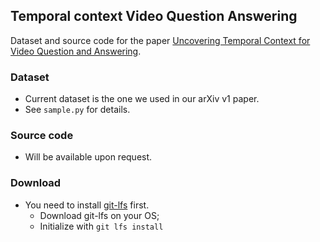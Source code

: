 ## Temporal context Video Question Answering

Dataset and source code for the paper [Uncovering Temporal Context for Video Question and Answering](http://arxiv.org/abs/1511.04670).

### Dataset
- Current dataset is the one we used in our arXiv v1 paper.
- See `sample.py` for details.

### Source code
- Will be available upon request.

### Download
- You need to install [git-lfs](https://github.com/github/git-lfs) first.
  - Download git-lfs on your OS;
  - Initialize with `git lfs install`
